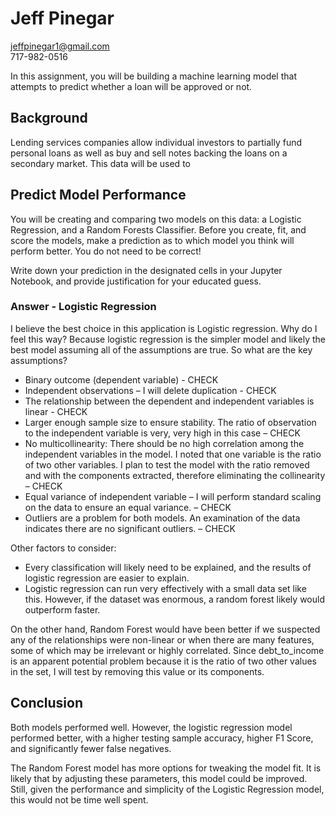# Jeff Pinegar
jeffpinegar1@gmail.com<br>
717-982-0516

In this assignment, you will be building a machine learning model that attempts to predict whether a loan will be approved or not.

## Background

Lending services companies allow individual investors to partially fund personal loans as well as buy and sell notes backing the loans on a secondary market. This data will be used to

## Predict Model Performance

You will be creating and comparing two models on this data: a Logistic Regression, and a Random Forests Classifier. Before you create, fit, and score the models, make a prediction as to which model you think will perform better. You do not need to be correct! 

Write down your prediction in the designated cells in your Jupyter Notebook, and provide justification for your educated guess.

### Answer - Logistic Regression
I believe the best choice in this application is Logistic regression. Why do I feel this way? Because logistic regression is the simpler model and likely the best model assuming all of the assumptions are true. So what are the key assumptions?  

* Binary outcome (dependent variable) - CHECK
* Independent observations – I will delete duplication - CHECK
* The relationship between the dependent and independent variables is linear - CHECK
* Larger enough sample size to ensure stability. The ratio of observation to the independent variable is very, very high in this case – CHECK
* No multicollinearity: There should be no high correlation among the independent variables in the model. I noted that one variable is the ratio of two other variables. I plan to test the model with the ratio removed and with the components extracted, therefore eliminating the collinearity – CHECK
* Equal variance of independent variable – I will perform standard scaling on the data to ensure an equal variance. – CHECK
* Outliers are a problem for both models. An examination of the data indicates there are no significant outliers. – CHECK

Other factors to consider:
* Every classification will likely need to be explained, and the results of logistic regression are easier to explain. 
* Logistic regression can run very effectively with a small data set like this. However, if the dataset was enormous, a random forest likely would outperform faster.

On the other hand, Random Forest would have been better if we suspected any of the relationships were non-linear or when there are many features, some of which may be irrelevant or highly correlated. Since debt_to_income is an apparent potential problem because it is the ratio of two other values in the set, I will test by removing this value or its components.


## Conclusion

Both models performed well. However, the logistic regression model performed better, with a higher testing sample accuracy, higher F1 Score, and significantly fewer false negatives. 

The Random Forest model has more options for tweaking the model fit. It is likely that by adjusting these parameters, this model could be improved. Still, given the performance and simplicity of the Logistic Regression model, this would not be time well spent.

